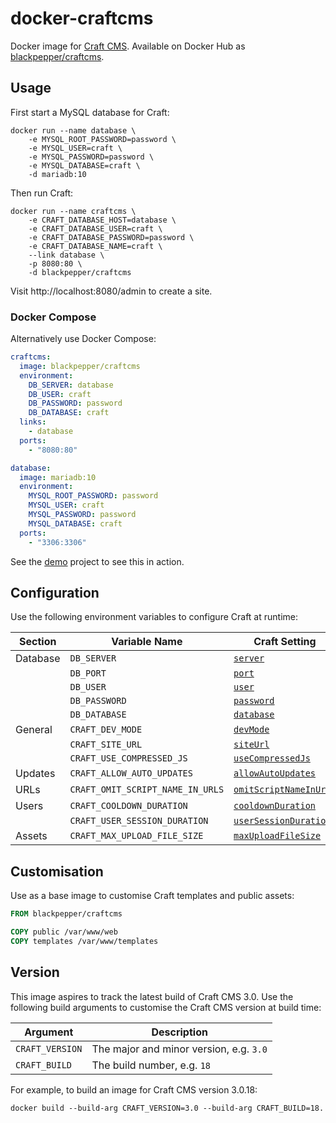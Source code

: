 # docker-craftcms

Docker image for [Craft CMS](https://craftcms.com/). Available on Docker Hub as [blackpepper/craftcms](https://hub.docker.com/r/blackpepper/craftcms/).

## Usage

First start a MySQL database for Craft:

```Shell
docker run --name database \
	-e MYSQL_ROOT_PASSWORD=password \
	-e MYSQL_USER=craft \
	-e MYSQL_PASSWORD=password \
	-e MYSQL_DATABASE=craft \
	-d mariadb:10
```

Then run Craft:

```Shell
docker run --name craftcms \
	-e CRAFT_DATABASE_HOST=database \
	-e CRAFT_DATABASE_USER=craft \
	-e CRAFT_DATABASE_PASSWORD=password \
	-e CRAFT_DATABASE_NAME=craft \
	--link database \
	-p 8080:80 \
	-d blackpepper/craftcms
```

Visit http://localhost:8080/admin to create a site.

### Docker Compose

Alternatively use Docker Compose:

```YAML
craftcms:
  image: blackpepper/craftcms
  environment:
    DB_SERVER: database
    DB_USER: craft
    DB_PASSWORD: password
    DB_DATABASE: craft
  links:
    - database
  ports:
    - "8080:80"

database:
  image: mariadb:10
  environment:
    MYSQL_ROOT_PASSWORD: password
    MYSQL_USER: craft
    MYSQL_PASSWORD: password
    MYSQL_DATABASE: craft
  ports:
    - "3306:3306"
```

See the [demo](demo) project to see this in action.

## Configuration

Use the following environment variables to configure Craft at runtime:

Section | Variable Name | Craft Setting
--------|---------------|--------------
Database | `DB_SERVER` | [`server`](https://craftcms.com/docs/installing#step-4-tell-craft-how-to-connect-to-your-database)
| | `DB_PORT` | [`port`](https://craftcms.com/docs/installing#step-4-tell-craft-how-to-connect-to-your-database)
| | `DB_USER` | [`user`](https://craftcms.com/docs/installing#step-4-tell-craft-how-to-connect-to-your-database)
| | `DB_PASSWORD` | [`password`](https://craftcms.com/docs/installing#step-4-tell-craft-how-to-connect-to-your-database)
| | `DB_DATABASE` | [`database`](https://craftcms.com/docs/installing#step-4-tell-craft-how-to-connect-to-your-database)
General | `CRAFT_DEV_MODE` | [`devMode`](https://craftcms.com/docs/config-settings#devMode)
| | `CRAFT_SITE_URL` | [`siteUrl`](https://craftcms.com/docs/config-settings#siteUrl)
| | `CRAFT_USE_COMPRESSED_JS` | [`useCompressedJs`](https://craftcms.com/docs/config-settings#useCompressedJs)
Updates | `CRAFT_ALLOW_AUTO_UPDATES` | [`allowAutoUpdates`](https://craftcms.com/docs/config-settings#allowAutoUpdates)
URLs | `CRAFT_OMIT_SCRIPT_NAME_IN_URLS` | [`omitScriptNameInUrls`](https://craftcms.com/docs/config-settings#omitScriptNameInUrls)
Users | `CRAFT_COOLDOWN_DURATION` | [`cooldownDuration`](https://craftcms.com/docs/config-settings#cooldownDuration)
| | `CRAFT_USER_SESSION_DURATION` | [`userSessionDuration`](https://craftcms.com/docs/config-settings#userSessionDuration)
Assets | `CRAFT_MAX_UPLOAD_FILE_SIZE` | [`maxUploadFileSize`](https://craftcms.com/docs/config-settings#maxUploadFileSize)

## Customisation

Use as a base image to customise Craft templates and public assets:

```Dockerfile
FROM blackpepper/craftcms

COPY public /var/www/web
COPY templates /var/www/templates
```

## Version

This image aspires to track the latest build of Craft CMS 3.0. Use the following build arguments to customise the Craft CMS version at build time:

Argument        | Description
----------------|----------------------------------------
`CRAFT_VERSION` | The major and minor version, e.g. `3.0`
`CRAFT_BUILD`   | The build number, e.g. `18`

For example, to build an image for Craft CMS version 3.0.18:

```Shell
docker build --build-arg CRAFT_VERSION=3.0 --build-arg CRAFT_BUILD=18.
```
